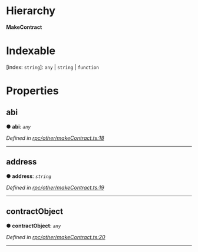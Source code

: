 

# Hierarchy

**MakeContract**

# Indexable

\[index: `string`\]:&nbsp;`any` \| `string` \| `function`
# Properties

<a id="abi"></a>

##  abi

**● abi**: *`any`*

*Defined in [rpc/other/makeContract.ts:18](https://github.com/paritytech/js-libs/blob/a0ca184/packages/light.js/src/rpc/other/makeContract.ts#L18)*

___
<a id="address"></a>

##  address

**● address**: *`string`*

*Defined in [rpc/other/makeContract.ts:19](https://github.com/paritytech/js-libs/blob/a0ca184/packages/light.js/src/rpc/other/makeContract.ts#L19)*

___
<a id="contractobject"></a>

##  contractObject

**● contractObject**: *`any`*

*Defined in [rpc/other/makeContract.ts:20](https://github.com/paritytech/js-libs/blob/a0ca184/packages/light.js/src/rpc/other/makeContract.ts#L20)*

___

